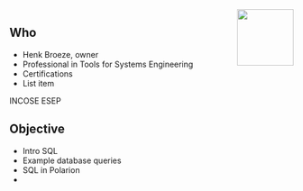 <img style="float:right;" width=100 src="https://www.ptse.nl/ptse-logo.png" align="right">

## Who

 - Henk Broeze, owner
 - Professional in Tools for Systems Engineering
 - Certifications
 - List item

INCOSE ESEP

## Objective
 - Intro SQL
 - Example database queries
 - SQL in Polarion
 - 

<!--stackedit_data:
eyJoaXN0b3J5IjpbMTAxMTE4MjY2MV19
-->